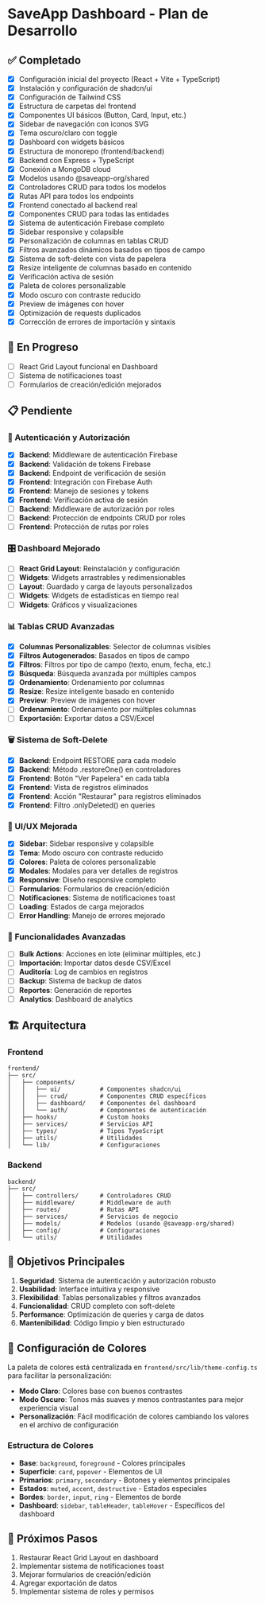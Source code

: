 # SaveApp Dashboard - Plan de Desarrollo

## ✅ Completado
- [x] Configuración inicial del proyecto (React + Vite + TypeScript)
- [x] Instalación y configuración de shadcn/ui
- [x] Configuración de Tailwind CSS
- [x] Estructura de carpetas del frontend
- [x] Componentes UI básicos (Button, Card, Input, etc.)
- [x] Sidebar de navegación con iconos SVG
- [x] Tema oscuro/claro con toggle
- [x] Dashboard con widgets básicos
- [x] Estructura de monorepo (frontend/backend)
- [x] Backend con Express + TypeScript
- [x] Conexión a MongoDB cloud
- [x] Modelos usando @saveapp-org/shared
- [x] Controladores CRUD para todos los modelos
- [x] Rutas API para todos los endpoints
- [x] Frontend conectado al backend real
- [x] Componentes CRUD para todas las entidades
- [x] Sistema de autenticación Firebase completo
- [x] Sidebar responsive y colapsible
- [x] Personalización de columnas en tablas CRUD
- [x] Filtros avanzados dinámicos basados en tipos de campo
- [x] Sistema de soft-delete con vista de papelera
- [x] Resize inteligente de columnas basado en contenido
- [x] Verificación activa de sesión
- [x] Paleta de colores personalizable
- [x] Modo oscuro con contraste reducido
- [x] Preview de imágenes con hover
- [x] Optimización de requests duplicados
- [x] Corrección de errores de importación y sintaxis

## 🔄 En Progreso
- [ ] React Grid Layout funcional en Dashboard
- [ ] Sistema de notificaciones toast
- [ ] Formularios de creación/edición mejorados

## 📋 Pendiente

### 🔐 Autenticación y Autorización
- [x] **Backend**: Middleware de autenticación Firebase
- [x] **Backend**: Validación de tokens Firebase
- [x] **Backend**: Endpoint de verificación de sesión
- [x] **Frontend**: Integración con Firebase Auth
- [x] **Frontend**: Manejo de sesiones y tokens
- [x] **Frontend**: Verificación activa de sesión
- [ ] **Backend**: Middleware de autorización por roles
- [ ] **Backend**: Protección de endpoints CRUD por roles
- [ ] **Frontend**: Protección de rutas por roles

### 🎛️ Dashboard Mejorado
- [ ] **React Grid Layout**: Reinstalación y configuración
- [ ] **Widgets**: Widgets arrastrables y redimensionables
- [ ] **Layout**: Guardado y carga de layouts personalizados
- [ ] **Widgets**: Widgets de estadísticas en tiempo real
- [ ] **Widgets**: Gráficos y visualizaciones

### 📊 Tablas CRUD Avanzadas
- [x] **Columnas Personalizables**: Selector de columnas visibles
- [x] **Filtros Autogenerados**: Basados en tipos de campo
- [x] **Filtros**: Filtros por tipo de campo (texto, enum, fecha, etc.)
- [x] **Búsqueda**: Búsqueda avanzada por múltiples campos
- [x] **Ordenamiento**: Ordenamiento por columnas
- [x] **Resize**: Resize inteligente basado en contenido
- [x] **Preview**: Preview de imágenes con hover
- [ ] **Ordenamiento**: Ordenamiento por múltiples columnas
- [ ] **Exportación**: Exportar datos a CSV/Excel

### 🗑️ Sistema de Soft-Delete
- [x] **Backend**: Endpoint RESTORE para cada modelo
- [x] **Backend**: Método .restoreOne() en controladores
- [x] **Frontend**: Botón "Ver Papelera" en cada tabla
- [x] **Frontend**: Vista de registros eliminados
- [x] **Frontend**: Acción "Restaurar" para registros eliminados
- [x] **Frontend**: Filtro .onlyDeleted() en queries

### 🎨 UI/UX Mejorada
- [x] **Sidebar**: Sidebar responsive y colapsible
- [x] **Tema**: Modo oscuro con contraste reducido
- [x] **Colores**: Paleta de colores personalizable
- [x] **Modales**: Modales para ver detalles de registros
- [x] **Responsive**: Diseño responsive completo
- [ ] **Formularios**: Formularios de creación/edición
- [ ] **Notificaciones**: Sistema de notificaciones toast
- [ ] **Loading**: Estados de carga mejorados
- [ ] **Error Handling**: Manejo de errores mejorado

### 🔧 Funcionalidades Avanzadas
- [ ] **Bulk Actions**: Acciones en lote (eliminar múltiples, etc.)
- [ ] **Importación**: Importar datos desde CSV/Excel
- [ ] **Auditoría**: Log de cambios en registros
- [ ] **Backup**: Sistema de backup de datos
- [ ] **Reportes**: Generación de reportes
- [ ] **Analytics**: Dashboard de analytics

## 🏗️ Arquitectura

### Frontend
```
frontend/
├── src/
│   ├── components/
│   │   ├── ui/           # Componentes shadcn/ui
│   │   ├── crud/         # Componentes CRUD específicos
│   │   ├── dashboard/    # Componentes del dashboard
│   │   └── auth/         # Componentes de autenticación
│   ├── hooks/            # Custom hooks
│   ├── services/         # Servicios API
│   ├── types/            # Tipos TypeScript
│   ├── utils/            # Utilidades
│   └── lib/              # Configuraciones
```

### Backend
```
backend/
├── src/
│   ├── controllers/      # Controladores CRUD
│   ├── middleware/       # Middleware de auth
│   ├── routes/           # Rutas API
│   ├── services/         # Servicios de negocio
│   ├── models/           # Modelos (usando @saveapp-org/shared)
│   ├── config/           # Configuraciones
│   └── utils/            # Utilidades
```

## 🎯 Objetivos Principales

1. **Seguridad**: Sistema de autenticación y autorización robusto
2. **Usabilidad**: Interface intuitiva y responsive
3. **Flexibilidad**: Tablas personalizables y filtros avanzados
4. **Funcionalidad**: CRUD completo con soft-delete
5. **Performance**: Optimización de queries y carga de datos
6. **Mantenibilidad**: Código limpio y bien estructurado

## 🎨 Configuración de Colores

La paleta de colores está centralizada en `frontend/src/lib/theme-config.ts` para facilitar la personalización:

- **Modo Claro**: Colores base con buenos contrastes
- **Modo Oscuro**: Tonos más suaves y menos contrastantes para mejor experiencia visual
- **Personalización**: Fácil modificación de colores cambiando los valores en el archivo de configuración

### Estructura de Colores
- **Base**: `background`, `foreground` - Colores principales
- **Superficie**: `card`, `popover` - Elementos de UI
- **Primarios**: `primary`, `secondary` - Botones y elementos principales
- **Estados**: `muted`, `accent`, `destructive` - Estados especiales
- **Bordes**: `border`, `input`, `ring` - Elementos de borde
- **Dashboard**: `sidebar`, `tableHeader`, `tableHover` - Específicos del dashboard

## 🚀 Próximos Pasos

1. Restaurar React Grid Layout en dashboard
2. Implementar sistema de notificaciones toast
3. Mejorar formularios de creación/edición
4. Agregar exportación de datos
5. Implementar sistema de roles y permisos 